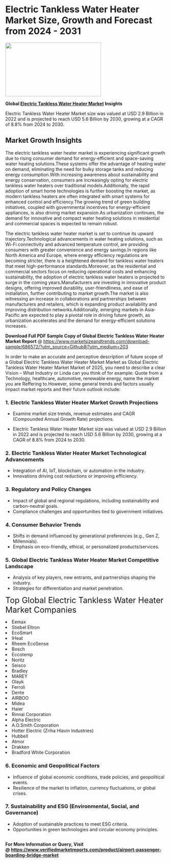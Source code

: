 <H1>Electric Tankless Water Heater Market Size, Growth and Forecast from 2024 - 2031</H1><img class="aligncenter size-medium wp-image-584254" src="https://thirdeyenews.in/wp-content/uploads/2024/09/Global-Market-Research-300x168.jpeg" alt="" width="300" height="168" /><p><strong>Global&nbsp;<a href="https://www.marketsizeandtrends.com/download-sample/686572/?utm_source=Github8j?utm_medium=203">Electric Tankless Water Heater Market</a> Insights</strong></p><p>Electric Tankless Water Heater Market size was valued at USD 2.9 Billion in 2022 and is projected to reach USD 5.6 Billion by 2030, growing at a CAGR of 8.8% from 2024 to 2030.</p><p><h2>Market Growth Insights</h2> <p>The electric tankless water heater market is experiencing significant growth due to rising consumer demand for energy-efficient and space-saving water heating solutions.These systems offer the advantage of heating water on demand, eliminating the need for bulky storage tanks and reducing energy consumption.With increasing awareness about sustainability and energy conservation, consumers are increasingly opting for electric tankless water heaters over traditional models.Additionally, the rapid adoption of smart home technologies is further boosting the market, as modern tankless heaters are often integrated with smart systems for enhanced control and efficiency.The growing trend of green building initiatives, coupled with governmental incentives for energy-efficient appliances, is also driving market expansion.As urbanization continues, the demand for innovative and compact water heating solutions in residential and commercial spaces is expected to remain robust.</p> <p>The electric tankless water heater market is set to continue its upward trajectory.Technological advancements in water heating solutions, such as Wi-Fi connectivity and advanced temperature control, are providing consumers with greater convenience and energy savings.In regions like North America and Europe, where energy efficiency regulations are becoming stricter, there is a heightened demand for tankless water heaters that meet high-performance standards.Moreover, as the residential and commercial sectors focus on reducing operational costs and enhancing sustainability, the adoption of electric tankless water heaters is projected to surge in the coming years.Manufacturers are investing in innovative product designs, offering improved durability, user-friendliness, and ease of installation, further contributing to market growth.The market is also witnessing an increase in collaborations and partnerships between manufacturers and retailers, which is expanding product availability and improving distribution networks.Additionally, emerging markets in Asia-Pacific are expected to play a pivotal role in driving future growth, as urbanization accelerates and the demand for energy-efficient solutions increases.<p><span class=""><strong>Download Full PDF Sample Copy of Global Electric Tankless Water Heater Market Report</strong> @ <a href="https://www.marketsizeandtrends.com/download-sample/686572/?utm_source=Github8j?utm_medium=203" target="_blank">https://www.marketsizeandtrends.com/download-sample/686572/?utm_source=Github8j?utm_medium=203</a></span></p><p>In order to make an accurate and perceptive description of future scope of a Global&nbsp;Electric Tankless Water Heater Market Market as Global&nbsp;Electric Tankless Water Heater Market Market of 2025, you need to describe a clear Vision &ndash; What Industry or Linda can you think of for example: Quote from a Technology, healthcare, automotive, renewable energy, name the market you are Reffering to.However, some general trends and factors usually impact market reports and their future outlook include:</p><h3>1.&nbsp;<strong>Electric Tankless Water Heater Market Growth Projections</strong></h3><ul><li>Examine market size trends, revenue estimates and CAGR (Compounded Annual Growth Rate) projections.</li><li><p>Electric Tankless Water Heater Market size was valued at USD 2.9 Billion in 2022 and is projected to reach USD 5.6 Billion by 2030, growing at a CAGR of 8.8% from 2024 to 2030.</p></li></ul><h3>2.&nbsp;<strong>Electric Tankless Water Heater Market Technological Advancements</strong></h3><ul><li>Integration of AI, IoT, blockchain, or automation in the industry.</li><li>Innovations driving cost reductions or improving efficiency.</li></ul><h3>3.&nbsp;<strong>Regulatory and Policy Changes</strong></h3><ul><li>Impact of global and regional regulations, including sustainability and carbon-neutral goals.</li><li>Compliance challenges and opportunities tied to government initiatives.</li></ul><h3>4.&nbsp;<strong>Consumer Behavior Trends</strong></h3><ul><li>Shifts in demand influenced by generational preferences (e.g., Gen Z, Millennials).</li><li>Emphasis on eco-friendly, ethical, or personalized products/services.</li></ul><h3>5.&nbsp;<strong>Global Electric Tankless Water Heater Market Competitive Landscape</strong></h3><ul><li>Analysis of key players, new entrants, and partnerships shaping the industry.</li><li>Strategies for differentiation and market penetration.</li></ul><p data-pm-slice="1 1 []"><span style="color: inherit; font-family: inherit; font-size: 25px;">Top Global Electric Tankless Water Heater Market Companies</span></p><div class="" data-test-id=""><p><li>Eemax</li><li> Stiebel Eltron</li><li> EcoSmart</li><li> IHeat</li><li> Rheem EcoSense</li><li> Bosch</li><li> Eccotemp</li><li> Noritz</li><li> Seisco</li><li> Bradley</li><li> MAREY</li><li> Olayk</li><li> Ferroli</li><li> Dente</li><li> AIRBOO</li><li> Midea</li><li> Haier</li><li> Rinnai Corporation</li><li> Alpha Electric</li><li> A.O.Smith Corporation</li><li> Hotter Electric (Zriha Hlavin Industries)</li><li> Hubbell</li><li> Atmor</li><li> Drakken</li><li> Bradford White Corporation</li></p></div><h3>6.&nbsp;<strong>Economic and Geopolitical Factors</strong></h3><ul><li>Influence of global economic conditions, trade policies, and geopolitical events.</li><li>Resilience of the market to inflation, currency fluctuations, or global crises.</li></ul><h3>7.&nbsp;<strong>Sustainability and ESG (Environmental, Social, and Governance)</strong></h3><ul><li>Adoption of sustainable practices to meet ESG criteria.</li><li>Opportunities in green technologies and circular economy principles.</li></ul><h2><strong style="font-size: 14px;">For More Information or Query, Visit @&nbsp;</strong><a style="background-color: #ffffff; font-size: 14px;" href="https://www.marketsizeandtrends.com/report/electric-tankless-water-heater-market/" target="_blank">https://www.verifiedmarketreports.com/product/airport-passenger-boarding-bridge-market</a></h2>